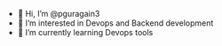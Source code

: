 - 👋 Hi, I’m @pguragain3
- 👀 I’m interested in Devops and Backend development
- 🌱 I’m currently learning Devops tools
<!-- - 💞️ I’m looking to collaborate on ...
- 📫 How to reach me ... -->

<!---
pguragain3/pguragain3 is a ✨ special ✨ repository because its `README.md` (this file) appears on your GitHub profile.
You can click the Preview link to take a look at your changes.
--->

